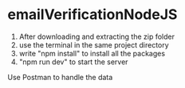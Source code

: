 # emailVerificationNodeJS

1. After downloading and extracting the zip folder
2. use the terminal in the same project directory
3. write "npm install" to install all the packages
4. "npm run dev" to start the server 

Use Postman to handle the data
